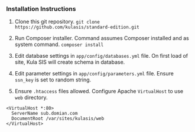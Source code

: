 ### Installation Instructions

1. Clone this git repository.
`git clone https://github.com/kulasis/standard-edition.git`

2. Run Composer installer.  Command assumes Composer installed and as system command.
`composer install`

3. Edit database settings in `app/config/databases.yml` file.  On first load of site, Kula SIS will create schema in database.

4. Edit parameter settings in `app/config/parameters.yml` file.  Ensure `ssn_key` is set to random string.

4. Ensure `.htaccess` files allowed.  Configure Apache `VirtualHost` to use `web` directory.
```
<VirtualHost *:80>
  ServerName sub.domian.com
  DocumentRoot /var/sites/kulasis/web
</VirtualHost>
```
